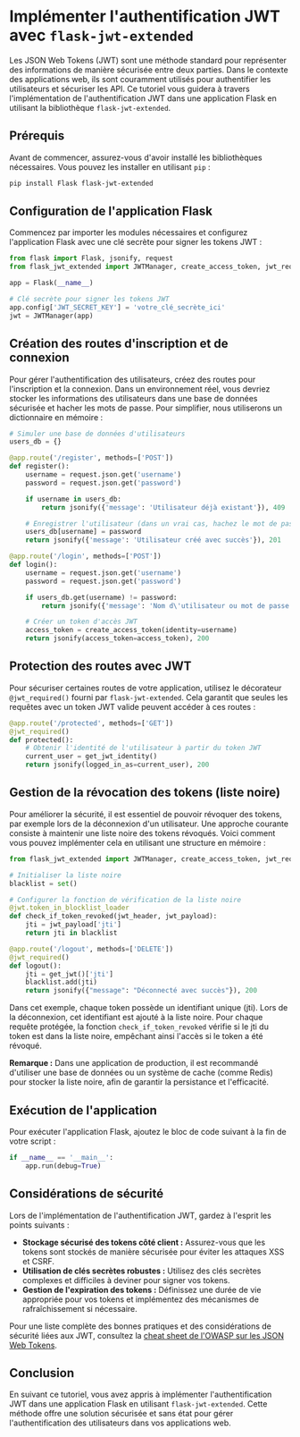 # Implémenter l'authentification JWT avec `flask-jwt-extended`

Les JSON Web Tokens (JWT) sont une méthode standard pour représenter des informations de manière sécurisée entre deux parties. Dans le contexte des applications web, ils sont couramment utilisés pour authentifier les utilisateurs et sécuriser les API. Ce tutoriel vous guidera à travers l'implémentation de l'authentification JWT dans une application Flask en utilisant la bibliothèque `flask-jwt-extended`.

## Prérequis

Avant de commencer, assurez-vous d'avoir installé les bibliothèques nécessaires. Vous pouvez les installer en utilisant `pip` :

```bash
pip install Flask flask-jwt-extended
```


## Configuration de l'application Flask

Commencez par importer les modules nécessaires et configurez l'application Flask avec une clé secrète pour signer les tokens JWT :

```python
from flask import Flask, jsonify, request
from flask_jwt_extended import JWTManager, create_access_token, jwt_required, get_jwt_identity

app = Flask(__name__)

# Clé secrète pour signer les tokens JWT
app.config['JWT_SECRET_KEY'] = 'votre_clé_secrète_ici'
jwt = JWTManager(app)
```


## Création des routes d'inscription et de connexion

Pour gérer l'authentification des utilisateurs, créez des routes pour l'inscription et la connexion. Dans un environnement réel, vous devriez stocker les informations des utilisateurs dans une base de données sécurisée et hacher les mots de passe. Pour simplifier, nous utiliserons un dictionnaire en mémoire :

```python
# Simuler une base de données d'utilisateurs
users_db = {}

@app.route('/register', methods=['POST'])
def register():
    username = request.json.get('username')
    password = request.json.get('password')

    if username in users_db:
        return jsonify({'message': 'Utilisateur déjà existant'}), 409

    # Enregistrer l'utilisateur (dans un vrai cas, hachez le mot de passe)
    users_db[username] = password
    return jsonify({'message': 'Utilisateur créé avec succès'}), 201

@app.route('/login', methods=['POST'])
def login():
    username = request.json.get('username')
    password = request.json.get('password')

    if users_db.get(username) != password:
        return jsonify({'message': 'Nom d\'utilisateur ou mot de passe incorrect'}), 401

    # Créer un token d'accès JWT
    access_token = create_access_token(identity=username)
    return jsonify(access_token=access_token), 200
```


## Protection des routes avec JWT

Pour sécuriser certaines routes de votre application, utilisez le décorateur `@jwt_required()` fourni par `flask-jwt-extended`. Cela garantit que seules les requêtes avec un token JWT valide peuvent accéder à ces routes :

```python
@app.route('/protected', methods=['GET'])
@jwt_required()
def protected():
    # Obtenir l'identité de l'utilisateur à partir du token JWT
    current_user = get_jwt_identity()
    return jsonify(logged_in_as=current_user), 200
```


## Gestion de la révocation des tokens (liste noire)

Pour améliorer la sécurité, il est essentiel de pouvoir révoquer des tokens, par exemple lors de la déconnexion d'un utilisateur. Une approche courante consiste à maintenir une liste noire des tokens révoqués. Voici comment vous pouvez implémenter cela en utilisant une structure en mémoire :

```python
from flask_jwt_extended import JWTManager, create_access_token, jwt_required, get_jwt_identity, get_jwt

# Initialiser la liste noire
blacklist = set()

# Configurer la fonction de vérification de la liste noire
@jwt.token_in_blocklist_loader
def check_if_token_revoked(jwt_header, jwt_payload):
    jti = jwt_payload['jti']
    return jti in blacklist

@app.route('/logout', methods=['DELETE'])
@jwt_required()
def logout():
    jti = get_jwt()['jti']
    blacklist.add(jti)
    return jsonify({"message": "Déconnecté avec succès"}), 200
```


Dans cet exemple, chaque token possède un identifiant unique (jti). Lors de la déconnexion, cet identifiant est ajouté à la liste noire. Pour chaque requête protégée, la fonction `check_if_token_revoked` vérifie si le jti du token est dans la liste noire, empêchant ainsi l'accès si le token a été révoqué.

**Remarque :** Dans une application de production, il est recommandé d'utiliser une base de données ou un système de cache (comme Redis) pour stocker la liste noire, afin de garantir la persistance et l'efficacité.

## Exécution de l'application

Pour exécuter l'application Flask, ajoutez le bloc de code suivant à la fin de votre script :

```python
if __name__ == '__main__':
    app.run(debug=True)
```


## Considérations de sécurité

Lors de l'implémentation de l'authentification JWT, gardez à l'esprit les points suivants :

- **Stockage sécurisé des tokens côté client :** Assurez-vous que les tokens sont stockés de manière sécurisée pour éviter les attaques XSS et CSRF.
- **Utilisation de clés secrètes robustes :** Utilisez des clés secrètes complexes et difficiles à deviner pour signer vos tokens.
- **Gestion de l'expiration des tokens :** Définissez une durée de vie appropriée pour vos tokens et implémentez des mécanismes de rafraîchissement si nécessaire.

Pour une liste complète des bonnes pratiques et des considérations de sécurité liées aux JWT, consultez la [cheat sheet de l'OWASP sur les JSON Web Tokens](https://cheatsheetseries.owasp.org/cheatsheets/JSON_Web_Token_for_Java_Cheat_Sheet.html).

## Conclusion

En suivant ce tutoriel, vous avez appris à implémenter l'authentification JWT dans une application Flask en utilisant `flask-jwt-extended`. Cette méthode offre une solution sécurisée et sans état pour gérer l'authentification des utilisateurs dans vos applications web. 